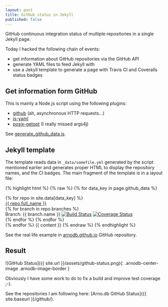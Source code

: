 ```yaml
---
layout: post
title: GitHub status in Jekyll
published: false
---
```


GitHub continuous integration status of multiple repositories in a single Jekyll page.

Today I hacked the following chain of events:

* get information about GitHub repositories via the GitHub API
* generate YAML files to feed Jekyll with
* use a Jekyll template to generate a page with Travis CI and Coveralls status badges

Get information form GitHub
---------------------------

This is mainly a Node.js script using the following plugins:

* [github](https://github.com/ajaxorg/node-github) (ah, asynchronous HTTP requests...)
* [js-yaml](https://github.com/nodeca/js-yaml)
* [posix-getopt](https://github.com/davepacheco/node-getopt) (I really missed args4j)

See [generate_github_data.js](https://github.com/arnodb/arnodb.github.io/blob/master/_github/generate_github_data.js).

Jekyll template
---------------

The template reads data in ``_data/somefile.yml`` generated by the script mentioned earlier and
generates proper HTML to display the repository names, and the CI badges. The main fragment of the
template is in a layout file:

{% highlight html %}
{% raw %}
    {% for data_key in page.github_data %}
    <div class="github-status">
      {% for repo in site.data[data_key] %}
      <div class="github-repo"><a href="https://github.com/{{ repo.full_name }}">{{ repo.full_name
}}</a></div>
        {% for branch in repo.branches %}
      <div class="github-status-line">
        <span class="github-branch">Branch: <span class="github-branch-name">{{ branch.name
}}</span></span>
        <span class="travis-badge"><a href="https://travis-ci.org/{{ repo.owner.login |
url_param_escape }}/{{ repo.name | url_param_escape }}"><img alt="Build Status"
src="https://travis-ci.org/{{ repo.owner.login | url_param_escape }}/{{ repo.name | url_param_escape
}}.svg?branch={{ branch.name | url_param_escape }}" /></a></span>
        <span class="coveralls-badge"><a href="https://coveralls.io/github/{{ repo.owner.login |
url_param_escape }}/{{ repo.name | url_param_escape }}?branch={{ branch.name | url_param_escape
}}"><img alt="Coverage Status" src="https://coveralls.io/repos/{{ repo.owner.login |
url_param_escape }}/{{ repo.name | url_param_escape }}/badge.svg?branch={{ branch.name |
url_param_escape }}&service=github" /></a></span>
      </div>
        {% endfor %}
      {% endfor %}
    </div>
    {% endfor %}
    {{ content }}
{% endraw %}
{% endhighlight %}

See the real life example in [arnodb.github.io](https://github.com/arnodb/arnodb.github.io/) GitHub repository.

Result
------

![GitHub Status]({{ site.url }}/assets/github-status.png){: .arnodb-center-image .arnodb-image-border }

Obviously I have some work to do to fix a build and improve test coverage ;-).

See the repositories I am following here: [Arno.db GitHub Status]({{ site.baseurl }}/github/).

